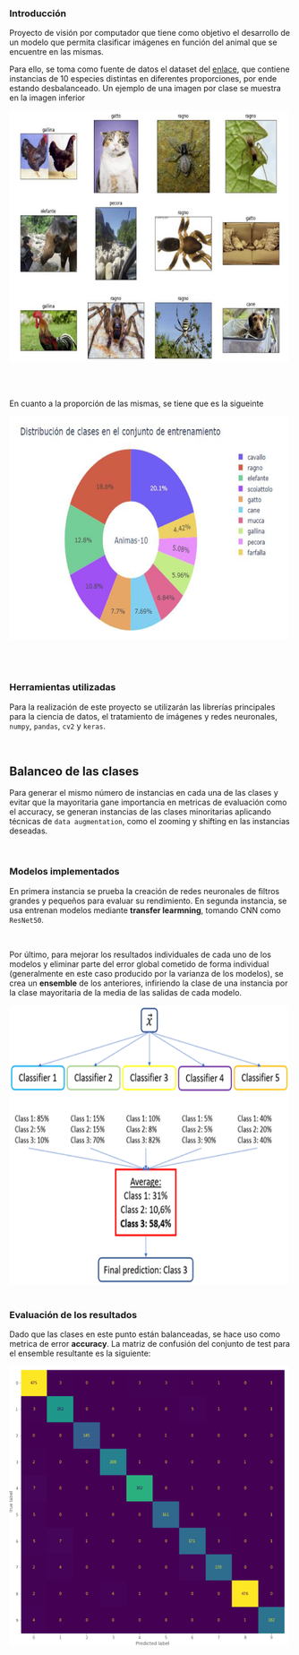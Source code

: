 ### Introducción

Proyecto de visión por computador que tiene como objetivo el desarrollo de un modelo que permita clasificar imágenes en función del animal que se encuentre en las mismas.

Para ello, se toma como fuente de datos el dataset del [enlace](https://www.kaggle.com/datasets/alessiocorrado99/animals10), que contiene instancias de 10 especies distintas en diferentes proporciones, por ende estando desbalanceado. Un ejemplo de una imagen por clase se muestra en la imagen inferior

<img  src="./assets/problem.png" alt="Imagenes" width="500" height="450"/> &nbsp;

&nbsp;

En cuanto a la proporción de las mismas, se tiene que es la sigueinte

<img  src="./assets/dist.png" alt="Proporciones" width="500" height="400"/> &nbsp;

&nbsp;


### Herramientas utilizadas
Para la realización de este proyecto se utilizarán las librerías principales para la ciencia de datos, el tratamiento de imágenes y redes neuronales, `numpy`, `pandas`, `cv2` y `keras`.

&nbsp;

## Balanceo de las clases

Para generar el mismo número de instancias en cada una de las clases y evitar que la mayoritaria gane importancia en metricas de evaluación como el accuracy, se generan instancias de las clases minoritarias aplicando técnicas de `data augmentation`, como el zooming y shifting en las instancias deseadas.

&nbsp;

### Modelos implementados

En primera instancia se prueba la creación de redes neuronales de filtros grandes y pequeños para evaluar su rendimiento. En segunda instancia, se usa entrenan modelos mediante **transfer learmning**, tomando CNN como `ResNet50`.

&nbsp;

Por último, para mejorar los resultados individuales de cada uno de los modelos y eliminar parte del error global cometido de forma individual (generalmente en este caso producido por la varianza de los modelos), se crea un **ensemble** de los anteriores, infiriendo la clase de una instancia por la clase mayoritaria de la media de las salidas de cada modelo.

<img  src="./assets/ensemble.png" alt="Modelo ensemble" width="500" height="500"/> &nbsp;

### Evaluación de los resultados

Dado que las clases en este punto están balanceadas, se hace uso como metrica de error **accuracy**. La matriz de confusión del conjunto de test para el ensemble resultante es la siguiente:

<img  src="./assets/results.png" alt="Modelo ensemble" width="500" height="500"/> &nbsp;

